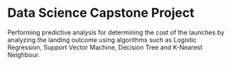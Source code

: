 # Data Science Capstone Project

Performing predictive analysis for determining the cost of the launches by analyzing the landing outcome using algorithms such as Logistic Regression, Support Vector Machine, Decision Tree and K-Nearest Neighbour.
